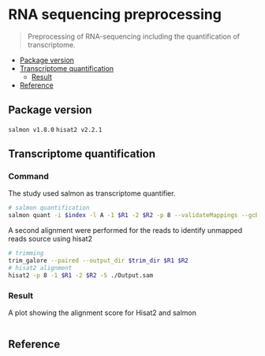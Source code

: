 # RNA sequencing preprocessing
> Preprocessing of RNA-sequencing including the quantification of transcriptome.

* [Package version](#package-version)
* [Transcriptome quantification](#transcriptome-quantification)
    + [Result](#result)
* [Reference](#reference)

## Package version
`salmon v1.8.0`
`hisat2 v2.2.1`

## Transcriptome quantification

### Command
The study used salmon as transcriptome quantifier.

```sh
# salmon quantification
salmon quant -i $index -l A -1 $R1 -2 $R2 -p 8 --validateMappings --gcBias --seqBias --recoverOrphans -o $output
```

A second alignment were performed for the reads to identify unmapped reads source using hisat2
```sh
# trimming
trim_galore --paired --output_dir $trim_dir $R1 $R2
# hisat2 alignment
hisat2 -p 8 -1 $R1 -2 $R2 -S ./Output.sam
```

### Result

A plot showing the alignment score for Hisat2 and salmon

```R

```



## Reference

